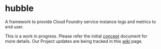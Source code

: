 # hubble
A framework to provide Cloud Foundry service instance logs and metrics to end user.

This is a work in progress. Please refer the initial [concept](https://github.com/cloudfoundry-incubator/hubble/blob/master/docs/Service_logs_and_metrics.docx) document for more details.
Our Project updates are being tracked in this [wiki](https://github.com/cloudfoundry-incubator/hubble/wiki/Project-Updates) page.
